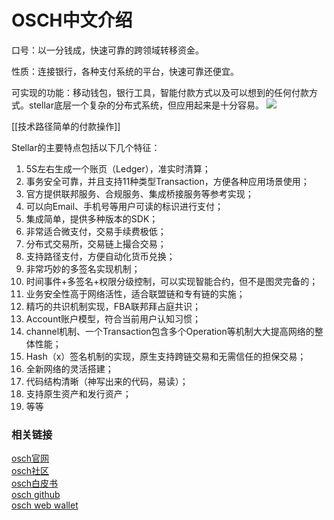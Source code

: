# OSCH中文介绍
口号：以一分钱成，快速可靠的跨领域转移资金。

性质：连接银行，各种支付系统的平台，快速可靠还便宜。

可实现的功能：移动钱包，银行工具，智能付款方式以及可以想到的任何付款方式。stellar底层一个复杂的分布式系统，但应用起来是十分容易。
![](1.jpg)

[[技术路径简单的付款操作]]

Stellar的主要特点包括以下几个特征：
1. 5S左右生成一个账页（Ledger），准实时清算；
2. 事务安全可靠，并且支持11种类型Transaction，方便各种应用场景使用；
3. 官方提供联邦服务、合规服务、集成桥接服务等参考实现；
4. 可以向Email、手机号等用户可读的标识进行支付；
5. 集成简单，提供多种版本的SDK；
6. 非常适合微支付，交易手续费极低；
7. 分布式交易所，交易链上撮合交易；
8. 支持路径支付，方便自动化货币兑换；
9. 非常巧妙的多签名实现机制；
10. 时间事件+多签名+权限分级控制，可以实现智能合约，但不是图灵完备的；
11. 业务安全性高于网络活性，适合联盟链和专有链的实施；
12. 精巧的共识机制实现，FBA联邦拜占庭共识；
13. Account账户模型，符合当前用户认知习惯；
14. channel机制、一个Transaction包含多个Operation等机制大大提高网络的整体性能；
15. Hash（x）签名机制的实现，原生支持跨链交易和无需信任的担保交易；
16. 全新网络的灵活搭建；
17. 代码结构清晰（神写出来的代码，易读）；
18. 支持原生资产和发行资产；
19. 等等


### 相关链接  
[osch官网](http://www.oschain.io/)  
[osch社区](http://www.myoschain.com/)  
[osch白皮书](http://www.oschain.io/static1/OSCHWhitepaper.pdf)  
[osch github](https://github.com/OSCHFoundation/osch-core)  
[osch web wallet](http://webwallet.myoschain.com/#/created)  

